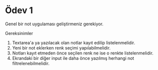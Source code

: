 # Ödev 1

Genel bir not uygulaması geliştirmeniz gerekiyor.

Gereksinimler

1. Textarea'a ya yazılacak olan notlar kayıt edilip listelenmelidir.
2. Yeni bir not eklerken renk seçimi yapılabilmelidir.
3. Notları kayıt etmeden önce seçilen renk ne ise o renkte listelenmelidir.
4. Ekrandaki bir diğer input ile daha önce yazılmış herhangi not filtrelenebilmelidir.
